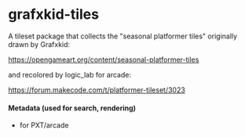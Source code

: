 # grafxkid-tiles

A tileset package that collects the "seasonal platformer tiles" originally drawn by Grafxkid:

https://opengameart.org/content/seasonal-platformer-tiles

and recolored by logic_lab for arcade:

https://forum.makecode.com/t/platformer-tileset/3023


#### Metadata (used for search, rendering)

* for PXT/arcade
